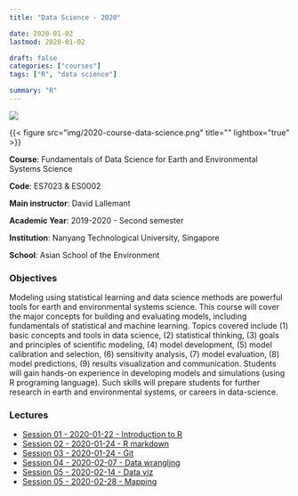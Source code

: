 ```yaml
---
title: "Data Science - 2020"

date: 2020-01-02
lastmod: 2020-01-02

draft: false
categories: ["courses"]
tags: ["R", "data science"]

summary: "R"
---
```


![](img/2020-course-data-science.png)

{{< figure src="img/2020-course-data-science.png" title="" lightbox="true" >}}

__Course__: Fundamentals of Data Science for Earth and Environmental Systems Science

__Code__: ES7023 & ES0002

__Main instructor__: David Lallemant

__Academic Year__: 2019-2020 - Second semester

__Institution__: Nanyang Technological University, Singapore

__School__: Asian School of the Environment

### Objectives
Modeling using statistical learning and data science methods are powerful tools for earth and environmental systems science. This course will cover the major concepts for building and evaluating models, including fundamentals of statistical and machine learning. Topics covered include (1) basic concepts and tools in data science, (2) statistical thinking, (3) goals and principles of scientific modeling, (4) model development, (5) model calibration and selection, (6) sensitivity analysis, (7) model evaluation, (8) model predictions, (9) results visualization and communication. Students will gain hands-on experience in developing models and simulations (using R programing language). Such skills will prepare students for further research in earth and environmental systems, or careers in data-science.

### Lectures
* [Session 01 - 2020-01-22 - Introduction to R](https://vaulot.github.io/course-ntu-data-science-2020/R-session-01-intro.html)
* [Session 02 - 2020-01-24 - R markdown](https://vaulot.github.io/course-ntu-data-science-2020/R-session-02-markdown.html)
* [Session 03 - 2020-01-24 - Git](https://vaulot.github.io/course-ntu-data-science-2020/R-session-03-Git.html)
* [Session 04 - 2020-02-07 - Data wrangling](https://vaulot.github.io/course-ntu-data-science-2020/R-session-04-data_wrangling.html)
* [Session 05 - 2020-02-14 - Data viz](https://vaulot.github.io/course-ntu-data-science-2020/R-session-05-data_visualization.html)
* [Session 05 - 2020-02-28 - Mapping](https://vaulot.github.io/course-ntu-data-science-2020/R-session-06-mapping.html)
